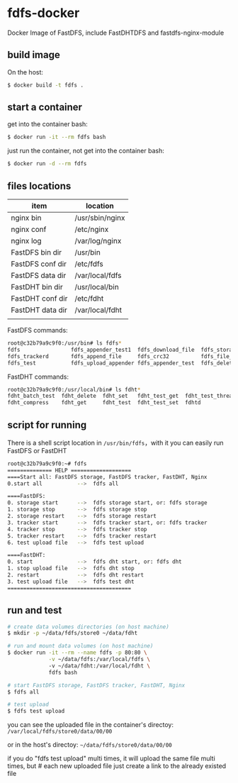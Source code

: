 # fdfs-docker
Docker Image of FastDFS, include FastDHTDFS and fastdfs-nginx-module

## build image

On the host:

~~~bash
$ docker build -t fdfs .
~~~

## start a container

get into the container bash:

~~~bash
$ docker run -it --rm fdfs bash
~~~

just run the container, not get into the container bash:

~~~bash
$ docker run -d --rm fdfs
~~~

## files locations

| item             | location        |
| ---------------- | --------------- |
| nginx bin        | /usr/sbin/nginx |
| nginx conf       | /etc/nginx      |
| nginx log        | /var/log/nginx  |
| FastDFS bin dir  | /usr/bin        |
| FastDFS conf dir | /etc/fdfs       |
| FastDFS data dir | /var/local/fdfs |
| FastDHT bin dir  | /usr/local/bin  |
| FastDHT conf dir | /etc/fdht       |
| FastDHT data dir | /var/local/fdht |
|                  |                 |

FastDFS commands:
~~~bash
root@c32b79a9c9f0:/usr/bin# ls fdfs*
fdfs                fdfs_appender_test1  fdfs_download_file  fdfs_storaged  
fdfs_trackerd       fdfs_append_file     fdfs_crc32          fdfs_file_info
fdfs_test           fdfs_upload_appender fdfs_appender_test  fdfs_delete_file     fdfs_monitor        fdfs_test1           fdfs_upload_file
~~~
FastDHT commands:
~~~bash
root@c32b79a9c9f0:/usr/local/bin# ls fdht*
fdht_batch_test  fdht_delete  fdht_set   fdht_test_get  fdht_test_thread
fdht_compress    fdht_get     fdht_test  fdht_test_set  fdhtd
~~~

## script for running

There is a shell script location in `/usr/bin/fdfs`，with it you can easily run FastDFS or FastDHT

~~~bash
root@c32b79a9c9f0:~# fdfs 
============== HELP ===================
====Start all: FastDFS storage, FastDFS tracker, FastDHT, Nginx
0.start all           -->  fdfs all

====FastDFS: 
0. storage start      -->  fdfs storage start, or: fdfs storage
1. storage stop       -->  fdfs storage stop
2. storage restart    -->  fdfs storage restart
3. tracker start      -->  fdfs tracker start, or: fdfs tracker
4. tracker stop       -->  fdfs tracker stop
5. tracker restart    -->  fdfs tracker restart
6. test upload file   -->  fdfs test upload

====FastDHT: 
0. start              -->  fdfs dht start, or: fdfs dht
1. stop upload file   -->  fdfs dht stop
2. restart            -->  fdfs dht restart
3. test upload file   -->  fdfs test dht
=======================================
~~~



## run and test

~~~bash
# create data volumes directories (on host machine)
$ mkdir -p ~/data/fdfs/store0 ~/data/fdht

# run and mount data volumes (on host machine)
$ docker run -it --rm --name fdfs -p 80:80 \
             -v ~/data/fdfs:/var/local/fdfs \ 
             -v ~/data/fdht:/var/local/fdht \
             fdfs bash

# start FastDFS storage, FastDFS tracker, FastDHT, Nginx
$ fdfs all

# test upload
$ fdfs test upload
~~~

you can see the uploaded file in the container's directoy:
    `/var/local/fdfs/store0/data/00/00`

or in the host's directoy:
    `~/data/fdfs/store0/data/00/00`

if you do "fdfs test upload" multi times, it will upload the same file multi times, but # each new uploaded file just create a link to the already existed file